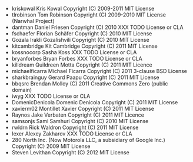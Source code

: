 - kriskowal Kris Kowal Copyright (C) 2009-2011 MIT License
- tlrobinson Tom Robinson Copyright (C) 2009-2010 MIT License (Narwhal
  Project)
- dantman Daniel Friesen Copyright (C) 2010 XXX TODO License or CLA
- fschaefer Florian Schäfer Copyright (C) 2010 MIT License
- Gozala Irakli Gozalishvili Copyright (C) 2010 MIT License
- kitcambridge Kit Cambridge Copyright (C) 2011 MIT License
- kossnocorp Sasha Koss XXX TODO License or CLA
- bryanforbes Bryan Forbes XXX TODO License or CLA
- killdream Quildreen Motta Copyright (C) 2011 MIT Licence
- michaelficarra Michael Ficarra Copyright (C) 2011 3-clause BSD
  License
- sharkbrainguy Gerard Paapu Copyright (C) 2011 MIT License
- bbqsrc Brendan Molloy (C) 2011 Creative Commons Zero (public domain)
- iwyg XXX TODO License or CLA
- DomenicDenicola Domenic Denicola Copyright (C) 2011 MIT License
- xavierm02 Montillet Xavier Copyright (C) 2011 MIT License
- Raynos Jake Verbaten Copyright (C) 2011 MIT Licence
- samsonjs Sami Samhuri Copyright (C) 2010 MIT License
- rwldrn Rick Waldron Copyright (C) 2011 MIT License
- lexer Alexey Zakharov XXX TODO License or CLA
- 280 North Inc. (Now Motorola LLC, a subsidiary of Google Inc.)
  Copyright (C) 2009 MIT License
- Steven Levithan Copyright (C) 2012 MIT License
